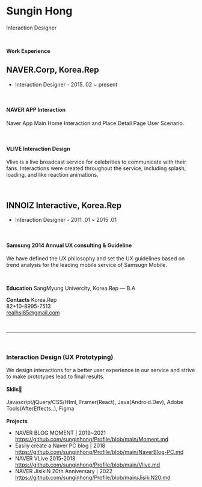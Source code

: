 


# Sungin Hong
Interaction Designer

<br>

**Work Experience**
## NAVER.Corp, Korea.Rep
- Interaction Designer - 2015. 02 ~ present
<br>

#### NAVER APP Interaction<br>
Naver App Main Home Interaction and Place Detail Page User Scenario.

<br>

#### VLIVE Interaction Design<br>
Vlive is a live broadcast service for celebrities to communicate with their fans. Interactions were created throughout the service, including splash, loading, and like reaction animations.

<br>
 
## INNOIZ Interactive, Korea.Rep
- Interaction Designer - 2011 .01 ~ 2015 .01
<br>

#### Samsung 2014 Annual UX consulting & Guideline<br>
We have defined the UX philosophy and set the UX guidelines based on trend analysis for the leading mobile service of Samsugn Mobile.

<br>

**Education**
SangMyung Univercity, Korea.Rep — B.A
<br>

**Contacts**
Korea.Rep <br>
82+10-8995-7513 <br>
realhsi85@gmail.com <br>

<br>

___________

<br>

### **Interaction Design (UX Prototyping)**

We design interactions for a better user experience in our service and strive to make prototypes lead to final results.
<br><br>
**Skils🔧**<br><br>
Javascript/jQuery/CSS/Html, Framer(React), Java(Android.Dev), Adobe Tools(AfterEffects..), Figma
<br><br>
**Projects**
- NAVER BLOG MOMENT | 2019~2021<br>https://github.com/sunginhong/Profile/blob/main/Moment.md
- Easily create a Naver PC blog | 2018<br>https://github.com/sunginhong/Profile/blob/main/NaverBlog-PC.md
- NAVER VLive 2015-2018<br>https://github.com/sunginhong/Profile/blob/main/Vlive.md
- NAVER JisikiN 20th Anniversary | 2022<br>https://github.com/sunginhong/Profile/blob/main/JisikiN20.md
